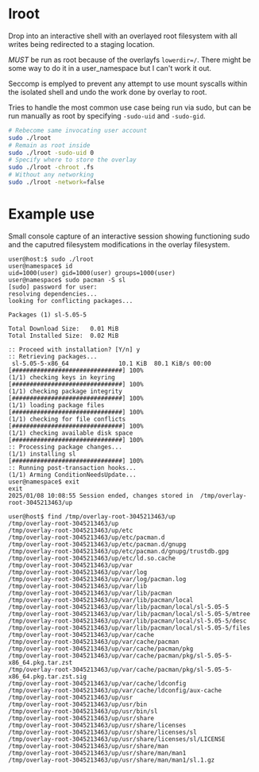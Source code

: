 # lroot

Drop into an interactive shell with an overlayed root filesystem with all writes being redirected to a staging location.

_MUST_ be run as root because of the overlayfs `lowerdir=/`. There might be some way to do it in a user_namespace but I can't work it out.

Seccomp is emplyed to prevent any attempt to use mount syscalls within the isolated shell and undo the work done by overlay to root.

Tries to handle the most common use case being run via sudo, but can be run manually as root by specifying `-sudo-uid` and `-sudo-gid`.

```bash
# Rebecome same invocating user account
sudo ./lroot
# Remain as root inside
sudo ./lroot -sudo-uid 0
# Specify where to store the overlay
sudo ./lroot -chroot .fs
# Without any networking
sudo ./lroot -network=false
```


# Example use

Small console capture of an interactive session showing functioning sudo and the caputred filesystem modifications in the overlay filesystem.

```console
user@host:$ sudo ./lroot
user@namespace$ id
uid=1000(user) gid=1000(user) groups=1000(user)
user@namespace$ sudo pacman -S sl
[sudo] password for user: 
resolving dependencies...
looking for conflicting packages...

Packages (1) sl-5.05-5

Total Download Size:   0.01 MiB
Total Installed Size:  0.02 MiB

:: Proceed with installation? [Y/n] y
:: Retrieving packages...
 sl-5.05-5-x86_64              10.1 KiB  80.1 KiB/s 00:00 [###############################] 100%
(1/1) checking keys in keyring                            [###############################] 100%
(1/1) checking package integrity                          [###############################] 100%
(1/1) loading package files                               [###############################] 100%
(1/1) checking for file conflicts                         [###############################] 100%
(1/1) checking available disk space                       [###############################] 100%
:: Processing package changes...
(1/1) installing sl                                       [###############################] 100%
:: Running post-transaction hooks...
(1/1) Arming ConditionNeedsUpdate...
user@namespace$ exit
exit
2025/01/08 10:08:55 Session ended, changes stored in  /tmp/overlay-root-3045213463/up

user@host$ find /tmp/overlay-root-3045213463/up
/tmp/overlay-root-3045213463/up
/tmp/overlay-root-3045213463/up/etc
/tmp/overlay-root-3045213463/up/etc/pacman.d
/tmp/overlay-root-3045213463/up/etc/pacman.d/gnupg
/tmp/overlay-root-3045213463/up/etc/pacman.d/gnupg/trustdb.gpg
/tmp/overlay-root-3045213463/up/etc/ld.so.cache
/tmp/overlay-root-3045213463/up/var
/tmp/overlay-root-3045213463/up/var/log
/tmp/overlay-root-3045213463/up/var/log/pacman.log
/tmp/overlay-root-3045213463/up/var/lib
/tmp/overlay-root-3045213463/up/var/lib/pacman
/tmp/overlay-root-3045213463/up/var/lib/pacman/local
/tmp/overlay-root-3045213463/up/var/lib/pacman/local/sl-5.05-5
/tmp/overlay-root-3045213463/up/var/lib/pacman/local/sl-5.05-5/mtree
/tmp/overlay-root-3045213463/up/var/lib/pacman/local/sl-5.05-5/desc
/tmp/overlay-root-3045213463/up/var/lib/pacman/local/sl-5.05-5/files
/tmp/overlay-root-3045213463/up/var/cache
/tmp/overlay-root-3045213463/up/var/cache/pacman
/tmp/overlay-root-3045213463/up/var/cache/pacman/pkg
/tmp/overlay-root-3045213463/up/var/cache/pacman/pkg/sl-5.05-5-x86_64.pkg.tar.zst
/tmp/overlay-root-3045213463/up/var/cache/pacman/pkg/sl-5.05-5-x86_64.pkg.tar.zst.sig
/tmp/overlay-root-3045213463/up/var/cache/ldconfig
/tmp/overlay-root-3045213463/up/var/cache/ldconfig/aux-cache
/tmp/overlay-root-3045213463/up/usr
/tmp/overlay-root-3045213463/up/usr/bin
/tmp/overlay-root-3045213463/up/usr/bin/sl
/tmp/overlay-root-3045213463/up/usr/share
/tmp/overlay-root-3045213463/up/usr/share/licenses
/tmp/overlay-root-3045213463/up/usr/share/licenses/sl
/tmp/overlay-root-3045213463/up/usr/share/licenses/sl/LICENSE
/tmp/overlay-root-3045213463/up/usr/share/man
/tmp/overlay-root-3045213463/up/usr/share/man/man1
/tmp/overlay-root-3045213463/up/usr/share/man/man1/sl.1.gz
```
